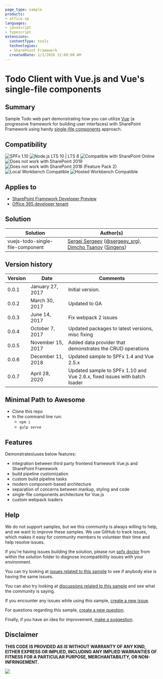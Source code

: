 ```yaml
---
page_type: sample
products:
- office-sp
languages:
- javascript
- typescript
extensions:
  contentType: tools
  technologies:
  - SharePoint Framework
  createdDate: 1/1/2016 12:00:00 AM
---
```

# Todo Client with Vue.js and Vue's single-file components

## Summary

Sample Todo web part demonstrating how you can utilize [Vue](https://vuejs.org/v2) (a progressive framework for building user interfaces) with SharePoint Framework using handy [single-file components](https://vuejs.org/v2/guide/single-file-components.html) approach. 


## Compatibility

![SPFx 1.10](https://img.shields.io/badge/SPFx-1.10.0-green.svg) 
![Node.js LTS 10 | LTS 8](https://img.shields.io/badge/Node.js-LTS%2010%20%7C%20LTS%208-green.svg) 
![Compatible with SharePoint Online](https://img.shields.io/badge/SharePoint%20Online-Compatible-green.svg)
![Does not work with SharePoint 2019](https://img.shields.io/badge/SharePoint%20Server%202019-Incompatible-red.svg "SharePoint Server 2019 requires SPFx 1.4.1 or lower")
![Does not work with SharePoint 2016 (Feature Pack 2)](https://img.shields.io/badge/SharePoint%20Server%202016%20(Feature%20Pack%202)-Incompatible-red.svg "SharePoint Server 2016 Feature Pack 2 requires SPFx 1.1")
![Local Workbench Compatible](https://img.shields.io/badge/Local%20Workbench-Compatible-green.svg)
![Hosted Workbench Compatible](https://img.shields.io/badge/Hosted%20Workbench-Compatible-green.svg)

## Applies to

* [SharePoint Framework Developer Preview](https://docs.microsoft.com/sharepoint/dev/spfx/sharepoint-framework-overview)
* [Office 365 developer tenant](https://docs.microsoft.com/sharepoint/dev/spfx/set-up-your-developer-tenant)

## Solution

Solution|Author(s)
--------|---------
vuejs-todo-single-file-component|[Sergei Sergeev](https://github.com/s-KaiNet) ([@sergeev_srg](https://twitter.com/sergeev_srg)), [Dimcho Tsanov](https://github.com/DimchoTsanov) ([Singens](http://singens.com))

## Version history

Version|Date|Comments
-------|----|--------
0.0.1|January 27, 2017|Initial version.
0.0.2|March 30, 2017|Updated to GA
0.0.3|June 14, 2017|Fix webpack 2 issues
0.0.4|October 7, 2017|Updated packages to latest versions, misc fixing
0.0.5|November 15, 2017|Added data provider that demonstrates the CRUD operations
0.0.6|December 11, 2018|Updated sample to SPFx 1.4 and Vue 2.5.x
0.0.7|April 28, 2020|Updated sample to SPFx 1.10 and Vue 2.6.x, fixed issues with batch loader

## Minimal Path to Awesome

- Clone this repo
- In the command line run:
  - `npm i`
  - `gulp serve`

## Features

Demonstrates\uses below features:

 - integration between third party frontend framework Vue.js and SharePoint Framework
 - build pipeline customization
 - custom build pipeline tasks
 - modern component-based architecture
 - separation of concerns between markup, styling and code
 - single-file components architecture for Vue.js
 - custom webpack loaders


## Help

We do not support samples, but we this community is always willing to help, and we want to improve these samples. We use GitHub to track issues, which makes it easy for  community members to volunteer their time and help resolve issues.

If you're having issues building the solution, please run [spfx doctor](https://pnp.github.io/cli-microsoft365/cmd/spfx/spfx-doctor/) from within the solution folder to diagnose incompatibility issues with your environment.

You can try looking at [issues related to this sample](https://github.com/pnp/sp-dev-fx-webparts/issues?q=label%3Avuejs-todo-single-file-component) to see if anybody else is having the same issues.

You can also try looking at [discussions related to this sample](https://github.com/pnp/sp-dev-fx-webparts/discussions?discussions_q=label%3Avuejs-todo-single-file-component) and see what the community is saying.

If you encounter any issues while using this sample, [create a new issue](https://github.com/pnp/sp-dev-fx-webparts/issues/new?assignees=&labels=Needs%3A+Triage+%3Amag%3A%2Ctype%3Abug-suspected%2Csample%3A%20vuejs-todo-single-file-component&template=bug-report.yml&sample=vuejs-todo-single-file-component&authors=@DimchoTsanov%20@s-KaiNet&title=vuejs-todo-single-file-component%20-%20).

For questions regarding this sample, [create a new question](https://github.com/pnp/sp-dev-fx-webparts/issues/new?assignees=&labels=Needs%3A+Triage+%3Amag%3A%2Ctype%3Aquestion%2Csample%3A%20vuejs-todo-single-file-component&template=question.yml&sample=vuejs-todo-single-file-component&authors=@DimchoTsanov%20@s-KaiNet&title=vuejs-todo-single-file-component%20-%20).

Finally, if you have an idea for improvement, [make a suggestion](https://github.com/pnp/sp-dev-fx-webparts/issues/new?assignees=&labels=Needs%3A+Triage+%3Amag%3A%2Ctype%3Aenhancement%2Csample%3A%20vuejs-todo-single-file-component&template=question.yml&sample=vuejs-todo-single-file-component&authors=@DimchoTsanov%20@s-KaiNet&title=vuejs-todo-single-file-component%20-%20).

## Disclaimer

**THIS CODE IS PROVIDED *AS IS* WITHOUT WARRANTY OF ANY KIND, EITHER EXPRESS OR IMPLIED, INCLUDING ANY IMPLIED WARRANTIES OF FITNESS FOR A PARTICULAR PURPOSE, MERCHANTABILITY, OR NON-INFRINGEMENT.**


 <img src="https://telemetry.sharepointpnp.com/sp-dev-fx-webparts/samples/vuejs-todo-single-file-component" />
